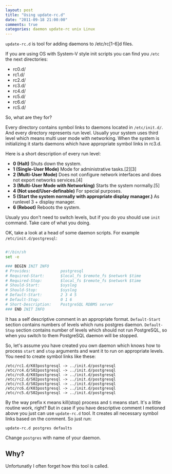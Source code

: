 ```yaml
---
layout: post
title: "Using update-rc.d"
date: "2011-09-18 21:00:00"
comments: true
categories: daemon update-rc unix Linux
---
```


`update-rc.d` is tool for adding daemons to /etc/rc[1-6]d files.

If you are using OS with System-V style init scripts you can find you `/etc` the next directories:

* rc0.d/
* rc1.d/
* rc2.d/
* rc3.d/
* rc4.d/
* rc5.d/
* rc6.d/
* rcS.d/

So, what are they for?

Every directory contains symbol links to daemons located in `/etc/init.d/`. And every directory represents run level. Usually your system uses third level which means multi user mode with networking. When the system is initializing it starts daemons which have appropriate symbol links in rc3.d.

Here is a short description of every run level:


* __0 (Halt)__ 	Shuts down the system.
* __1 (Single-User Mode)__ 	Mode for administrative tasks.[2][3]
* __2 (Multi-User Mode)__ 	Does not configure network interfaces and does not export networks services.[4]
* __3 (Multi-User Mode with Networking)__ 	Starts the system normally.[5]
* __4 (Not used/User-definable)__ 	For special purposes.
* __5 (Start the system normally with appropriate display manager.)__ 	As runlevel 3 + display manager.
* __6 (Reboot)__ 	Reboots the system.

Usualy you don't need to switch levels, but if you do you should use `init` command. Take care of what you doing.

OK, take a look at a head of some daemon scripts. For example `/etc/init.d/postgresql`:

```bash /etc/init.d/postgresql

#!/bin/sh
set -e

### BEGIN INIT INFO
# Provides:             postgresql
# Required-Start:       $local_fs $remote_fs $network $time
# Required-Stop:        $local_fs $remote_fs $network $time
# Should-Start:         $syslog
# Should-Stop:          $syslog
# Default-Start:        2 3 4 5
# Default-Stop:         0 1 6
# Short-Description:    PostgreSQL RDBMS server
### END INIT INFO

```

It has a self descriptive comment in an appropriate format. `Default-Start` section contains numbers of levels which runs postgres daemon. `Default-Stop` section contains number of levels which should not run PostgreSQL, so when you switch to them PostgreSQL daemon will be stopped.

So, let's assume you have created you own daemon which knows how to process `start` and `stop` arguments and want it to run on appropriate levels. You need to create symbol links like these:

    /etc/rc1.d/K03postgresql -> ../init.d/postgresql
    /etc/rc4.d/S02postgresql -> ../init.d/postgresql
    /etc/rc0.d/K03postgresql -> ../init.d/postgresql
    /etc/rc2.d/S02postgresql -> ../init.d/postgresql
    /etc/rc3.d/S02postgresql -> ../init.d/postgresql
    /etc/rc6.d/K03postgresql -> ../init.d/postgresql
    /etc/rc5.d/S02postgresql -> ../init.d/postgresql

By the way prefix `K` means kill(stop) process and `S` means start.
It's a little routine work, right? But in case if you have descriptive comment I metioned above you just can use `update-rc.d` tool. It creates all necessary symbol links based on the comment. So just run:

    update-rc.d postgres defaults

Change `postgres` with name of your daemon.

## Why?

Unfortunatly I often forget how this tool is called.

